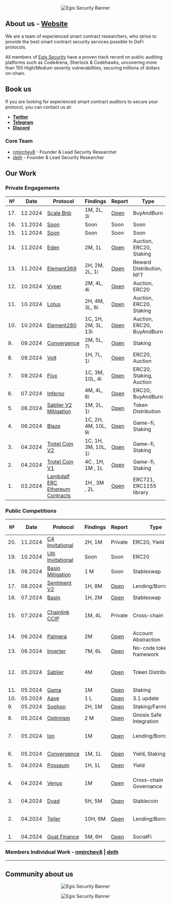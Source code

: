 
<p align="center">
    <img src="egis_banner.png" alt="Egis Security Banner">
</p>

## About us - [Website](https://www.egissec.com/)

We are a team of experienced smart contract researchers, who strive to provide the best smart contract security services possible to DeFi protocols.

All members of [Egis Security](https://twitter.com/EgisSec) have a proven track record on public auditing platforms such as Code4rena, Sherlock & Codehawks, uncovering more than 150 High/Medium severity vulnerabilities, securing millions of dollars on-chain.

## Book us

If you are looking for experienced smart contract auditors to secure your protocol, you can contact us at:

- [**Twitter**](https://twitter.com/dethSCA)
- [**Telegram**](https://t.me/dethSCA)
- [**Discord**](https://discordapp.com/users/348387992974393355)


### Core Team 
- [nmirchev8](https://twitter.com/nmirchev8) - Founder & Lead Security Researcher
- [deth](https://twitter.com/dethSCA) - Founder & Lead Security Researcher

## Our Work
### Private Engagements
| №  | Date    |  Protocol                                      | Findings                   | Report     |     Type |
|--- |---------|-----------------------------------------------|-----------------------------|------------|----------|
| 17. | 12.2024 | [Scale Bnb](None) | 1M, 2L, 3i | [Open](./reports/ScaleBnb.pdf) | BuyAndBurn |
| 16. | 11.2024 | [Soon](Soon) | Soon | Soon | Soon |
| 15. | 11.2024 | [Soon](Soon) | Soon | Soon | Soon |
| 14. | 11.2024 | [Eden](https://eden-2.gitbook.io/eden) | 2M, 1L | [Open](./reports/Eden.pdf) | Auction, ERC20, Staking |
| 13. | 11.2024 | [Element369](https://docs.helios-hlx.win/element-369/) | 2H, 2M, 2L, 1i | [Open](./reports/Element369.pdf) | Reward Distribution, NFT |
| 12. | 10.2024 | [Vyper](None) | 2M, 4L, 4i | [Open](./reports/Vyper.pdf) | Auction, ERC20 |
| 11. | 10.2024 | [Lotus](https://x.com/LotusXDeFi) | 2H, 4M, 3L, 8i | [Open](./reports/Lotus.pdf) | Auction, ERC20, Staking |
| 10. | 10.2024 | [Element280](https://docs.helios-hlx.win/element280) | 1C, 1H, 2M, 3L, 13i | [Open](./reports/Element280.pdf) | Auction, ERC20, BuyAndBurn |
| 9. | 09.2024 | [Convergence](https://x.com/Convergence_fi) | 2M, 5L, 7i | [Open](./reports/Convergence.pdf) | Staking |
| 8. | 09.2024 | [Volt](https://docs.volt.win/) | 1H, 7L, 1i | [Open](./reports/Volt.pdf) | ERC20, Auction |
| 7. | 09.2024 | [Flux](https://flare-4.gitbook.io/flux-protocol) | 1C, 3M, 10L, 4i | [Open](./reports/Flux.pdf) | ERC20, Staking, Auction |
| 6. | 07.2024 | [Inferno](https://docs.inferno.win/inferno) | 4M, 4L, 6i | [Open](./reports/Inferno.pdf) | ERC20, BuyAndBurn |
| 5. | 06.2024 | [Sablier V2 Mitigation](https://sablier.com/) | 1M, 2L, 1i | [Open](./reports/SablierMitigation.pdf) | Token Distribution |
| 4. | 06.2024 | [Blaze](https://www.titanblaze.win/) | 1C, 2H, 4M, 10L, 9i | [Open](./reports/Blaze.pdf) | Game-fi, Staking |
| 3. | 04.2024 | [Trotel Coin V2](https://www.trotelcoin.com/) | 1C, 1H, 3M, 10L, 1i        |[Open](./reports/Trotel-coin-v2.pdf) | Game-fi, Staking | 
| 2. | 04.2024 | [Trotel Coin V1](https://www.trotelcoin.com/) | 4C , 1H, 1M , 1L           |[Open](./reports/Trotel-coin-v1.pdf) | Game-fi, Staking | 
| 1. | 03.2024 | [Lambdalf ERC Ethereum Contracts](https://github.com/lambdalf-dev/ethereum-contracts) | 1H , 3M , 2L |[Open](./reports/Lambdalf-contracts.pdf) | ERC721, ERC1155 library | 

### Public Competitions

| № | Date | Protocol |  Findings | Report | Type | Competition Platform | More Details |
|--------|----------|------|-------------|-----------|------|------|------|
| 20. | 11.2024 | [C4 Invitational](https://code4rena.com/audits/2024-10-audit-459-invitational) | 2H, 1M | Private | ERC20, Yield | Code4rena | 4th place |
| 19. | 10.2024 | [Ulti Invitational](https://code4rena.com/audits/2024-08-basin-invitational) | Soon | Soon | ERC20 | Code4rena | 🥈 place |
| 18. | 08.2024 | [Basin Mitigation](https://code4rena.com/audits/2024-08-basin-invitational) | 1 М | Soon | Stableswap | Code4rena | 🥇 place |
| 17. | 08.2024 | [Sentiment V2](https://audits.sherlock.xyz/contests/349) | 1H, 8M | [Open](https://audits.sherlock.xyz/contests/349?filter=results) | Lending/Borrowing | Shrelock | |
| 16. | 07.2024 | [Basin](https://code4rena.com/audits/2024-07-basin) | 1H, 2M | [Open](https://code4rena.com/reports/2024-07-basin) | Stableswap | Code4rena | 🥇 place |
| 15. | 07.2024 | [Chainlink CCIP](https://codehawks.cyfrin.io/c/2024-07-CL-CCIP) | 1M, 4L | Private | Cross-chain | Code Hawks | 🥈 place, Best coverage overall|
| 14. | 06.2024 | [Palmera](https://app.hats.finance/audit-competitions/palmera-0x5fee7541ddcd51ba9f4af606f87b2c42eea655be/rewards) | 2M | [Open](https://github.com/hats-finance/Palmera-0x5fee7541ddcd51ba9f4af606f87b2c42eea655be/labels/medium) | Account Abstraction | Hats | 🥈 place |
| 13. | 06.2024 | [Inverter](https://app.hats.finance/audit-competitions/inverter-network-0xe47e52c4fea05e555920f1dcdcc6fb8eca103eeb/rewards) | 7M, 6L | [Open](https://github.com/hats-finance/Inverter-Network-0xe47e52c4fea05e555920f1dcdcc6fb8eca103eeb/labels/medium) | No-code token framework |  Hats | 🥇 place |
| 12.  | 05.2024 | [Sablier](https://www.codehawks.com/contests/clvb9njmy00012dqjyaavpl44) | 4M | [Open](https://codehawks.cyfrin.io/c/2024-05-Sablier/results?lt=contest&page=1&sc=reward&sj=reward&t=report) | Token Distribution |  Code Hawks |🥇 place, 100% H/M found |
| 11. | 05.2024 | [Gama](https://audits.sherlock.xyz/contests/330) | 1M | [Open](https://audits.sherlock.xyz/contests/330/report) | Staking |  Sherlock | 🥉 place |
| 10.  | 05.2024 | [Аave](https://cantina.xyz/competitions/5ffcedec-7e2e-4717-a3e4-e9041ca541c2) | 1 L | [Open](./reports/competitions/aave.md) | 3.1 update |  Cantina | Top 10 |
| 9.  | 05.2024 | [Sophon](https://audits.sherlock.xyz/contests/376) | 2H, 1M | [Open](https://audits.sherlock.xyz/contests/376/report) | Staking/Farming |  Sherlock |🥇 place |
| 8.  | 05.2024 | [Optimism](https://cantina.xyz/competitions/d47f8096-8858-437d-a9f5-2fe85ac9b95e) | 2 М | [Open](https://cantina.xyz/portfolio/1b6a9e55-49a8-46e9-8272-a849fd60fcc4) | Gnosis Safe Integration |  Cantina | Тop 10 |
| 7.  | 05.2024 | [Ion](https://x.com/ShieldifySec/status/1785231013376876595) | 1M | [Open](./reports/competitions/ion.md) | Lending/Borrowing |   Sheldify | 🥇 place, the only valid M |
| 6.  | 05.2024 | [Convergence](https://x.com/ShieldifySec/status/1788133361917034993) | 1M, 1L | [Open](./reports/competitions/convergence.md) | Yield, Staking |   Hats Finance | 🥇 place|
| 5.  | 04.2024 | [Posseum](https://x.com/ShieldifySec/status/1788133361917034993) | 1H, 1L | [Open](./reports/competitions/posseum.md) | Yield |   Sheldify | 🥈 place|
| 4. | 04.2024 | [Venus](https://cantina.xyz/competitions/ddf86a5c-6f63-430f-aadc-d8742b4b1bcf) | 1M | [Open](./reports/competitions/venus.md)| Cross-chain Governance | Cantina |🥈 place, 100% H/M found |
| 3. | 04.2024 | [Dyad](https://code4rena.com/audits/2024-04-dyad#top) |  5H, 5M | [Open](https://code4rena.com/reports/2024-04-dyad) | Stablecoin | Code4rena| Top 20 |
| 2. | 04.2024 | [Teller](https://audits.sherlock.xyz/contests/295) | 10H, 6M | [Open](https://audits.sherlock.xyz/contests/295/report)| Lending/Borrowing | Sherlock| 🥇 place 10/12 H's found |
| 1. | 04.2024| [Goat Finance](https://cantina.xyz/competitions/f214cf86-cc80-40c0-a70b-e9bb25d7ac80)|  5M, 6H | [Open](https://cantina.xyz/portfolio/404911dd-3a50-4b63-90d4-e0b9164a34a5) | SocialFi | Cantina | 4th place|


### Members Individual Work - [nmirchev8](https://github.com/NicolaMirchev/audits) | [deth](https://github.com/0xdeth)


---

## Community about us

<p align="center">
    <img src="community_collage_1.png" alt="Egis Security Banner">
</p>
<p align="center">
    <img src="community_collage_2.png" alt="Egis Security Banner">
</p>




